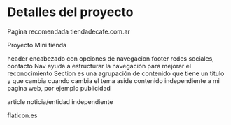 # Detalles del proyecto

Pagina recomendada tiendadecafe.com.ar

Proyecto Mini tienda

header encabezado con opciones de navegacion
footer redes sociales, contacto
Nav ayuda a estructurar la navegación para mejorar el reconocimiento
Section es una agrupación de contenido que tiene un titulo y que cambia cuando cambia el tema
aside contenido independiente a mi pagina web, por ejemplo publicidad


article noticia/entidad independiente

flaticon.es


